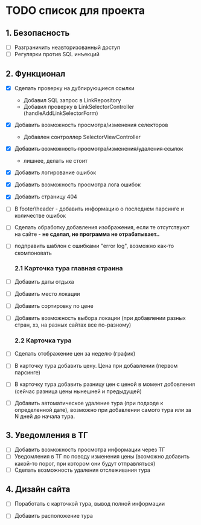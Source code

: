 # TODO список для проекта

## 1. Безопасность
- [ ] Разграничить неавторизованный доступ
- [ ] Регулярки против SQL инъекций

## 2. Функционал
- [x] Сделать проверку на дублирующиеся ссылки
  - Добавил SQL запрос в LinkRepository
  - Добавил проверку в LinkSelectorController (handleAddLinkSelectorForm)
- [x] Добавить возможность просмотра/изменения селекторов
  - Добавлен сонтроллер SelectorViewController
- [x] ~~Добавить возможность просмотра/изменения/удаления ссылок~~
  - лишнее, делать не стоит
- [x] Добавить логирование ошибок
- [x] Добавить возможность просмотра лога ошибок
- [x] Добавить страницу 404
- [ ] В footer\header - добавить информацию о последнем парсинге и количестве ошибок
- [ ] Сделать обработку добавления изображения, если те отсутствуют на сайте - <b>не сделал, не программа не отрабатывает..</b>
- [ ] подправить шаблон с ошибками "error log", возможно как-то скомпоновать

  ### 2.1 Карточка тура главная страина
- [ ] Добавить даты отдыха
- [ ] Добавить место локации
- [ ] Добавить сортировку по цене
- [ ] Добавить возможность выбора локации (при добавлении разных стран, хз, на разных сайтах все по-разному) 

  ### 2.2 Карточка тура
- [ ] Сделать отображение цен за неделю (график)
- [ ] В карточку тура добавить цену. Цена при добавлении (первом парсинге)
- [ ] В карточку тура добавить разницу цен с ценой в момент добовления (сейчас разница цены нынешней и предыдущей)
- [ ] Добавить автоматическое удаление тура (при подходе к определенной дате), возможно при добавлении самого тура или за N дней до начала тура.

## 3. Уведомления в ТГ
- [ ] Добавить возможность просмотра информации через ТГ
- [ ] Уведомления в ТГ по поводу изменения цены (возможно добавить какой-то порог, при котором они будут отправляться)
- [ ] Сделать возможность удаления отслеживания тура

## 4. Дизайн сайта
- [ ] Поработать с карточкой тура, вывод полной информации
- [ ] Добавить расположение тура

